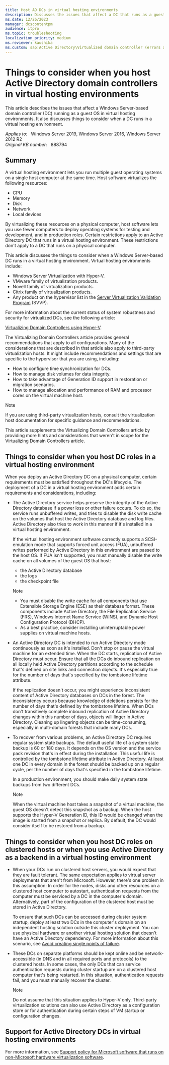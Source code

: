 ```yaml
---
title: Host AD DCs in virtual hosting environments
description: Discusses the issues that affect a DC that runs as a guest operating system (OS) in virtual hosting environments in Windows Server.
ms.date: 12/26/2023
manager: dcscontentpm
audience: itpro
ms.topic: troubleshooting
localization_priority: medium
ms.reviewer: kaushika
ms.custom: sap:Active Directory\Virtualized domain controller (errors and questions), csstroubleshoot
---
```

# Things to consider when you host Active Directory domain controllers in virtual hosting environments

This article describes the issues that affect a Windows Server-based domain controller (DC) running as a guest OS in virtual hosting environments. It also discusses things to consider when a DC runs in a virtual hosting environment.

_Applies to:_ &nbsp; Windows Server 2019, Windows Server 2016, Windows Server 2012 R2  
_Original KB number:_ &nbsp; 888794

## Summary

A virtual hosting environment lets you run multiple guest operating systems on a single host computer at the same time. Host software virtualizes the following resources:

- CPU
- Memory
- Disk
- Network
- Local devices

By virtualizing these resources on a physical computer, host software lets you use fewer computers to deploy operating systems for testing and development, and in production roles. Certain restrictions apply to an Active Directory DC that runs in a virtual hosting environment. These restrictions don't apply to a DC that runs on a physical computer.

This article discusses the things to consider when a Windows Server-based DC runs in a virtual hosting environment. Virtual hosting environments include:

- Windows Server Virtualization with Hyper-V.
- VMware family of virtualization products.
- Novell family of virtualization products.
- Citrix family of virtualization products.
- Any product on the hypervisor list in the [Server Virtualization Validation Program](https://www.windowsservercatalog.com/svvp.aspx) (SVVP).

For more information about the current status of system robustness and security for virtualized DCs, see the following article:

[Virtualizing Domain Controllers using Hyper-V](/windows-server/identity/ad-ds/get-started/virtual-dc/virtualized-domain-controllers-hyper-v). 

The Virtualizing Domain Controllers article provides general recommendations that apply to all configurations. Many of the considerations that are described in that article also apply to third-party virtualization hosts. It might include recommendations and settings that are specific to the hypervisor that you are using, including:

- How to configure time synchronization for DCs.
- How to manage disk volumes for data integrity.
- How to take advantage of Generation ID support in restoration or migration scenarios.
- How to manage allocation and performance of RAM and processor cores on the virtual machine host.

> [!NOTE]
> If you are using third-party virtualization hosts, consult the virtualization host documentation for specific guidance and recommendations.

This article supplements the Virtualizing Domain Controllers article by providing more hints and considerations that weren't in scope for the Virtualizing Domain Controllers article.

## Things to consider when you host DC roles in a virtual hosting environment

When you deploy an Active Directory DC on a physical computer, certain requirements must be satisfied throughout the DC's lifecycle. The deployment of a DC in a virtual hosting environment adds certain requirements and considerations, including:

- The Active Directory service helps preserve the integrity of the Active Directory database if a power loss or other failure occurs. To do so, the service runs unbuffered writes, and tries to disable the disk write cache on the volumes that host the Active Directory database and log files. Active Directory also tries to work in this manner if it's installed in a virtual hosting environment.

   If the virtual hosting environment software correctly supports a SCSI-emulation mode that supports forced unit access (FUA), unbuffered writes performed by Active Directory in this environment are passed to the host OS. If FUA isn't supported, you must manually disable the write cache on all volumes of the guest OS that host:

  - the Active Directory database
  - the logs
  - the checkpoint file

   > [!NOTE]
   >
   > - You must disable the write cache for all components that use Extensible Storage Engine (ESE) as their database format. These components include Active Directory, the File Replication Service (FRS), Windows Internet Name Service (WINS), and Dynamic Host Configuration Protocol (DHCP).
   > - As a best practice, consider installing uninterruptable power supplies on virtual machine hosts.

- An Active Directory DC is intended to run Active Directory mode continuously as soon as it's installed. Don't stop or pause the virtual machine for an extended time. When the DC starts, replication of Active Directory must occur. Ensure that all the DCs do inbound replication on all locally held Active Directory partitions according to the schedule that's defined on site links and connection objects. It's especially true for the number of days that's specified by the tombstone lifetime attribute.

   If the replication doesn't occur, you might experience inconsistent content of Active Directory databases on DCs in the forest. The inconsistency occurs because knowledge of deletions persists for the number of days that's defined by the tombstone lifetime. When DCs don't transitively complete inbound replication of Active Directory changes within this number of days, objects will linger in Active Directory. Cleaning up lingering objects can be time-consuming, especially in multi-domain forests that include many DCs.

- To recover from various problems, an Active Directory DC requires regular system state backups. The default useful life of a system state backup is 60 or 180 days. It depends on the OS version and the service pack revision that's in effect during the installation. This useful life is controlled by the tombstone lifetime attribute in Active Directory. At least one DC in every domain in the forest should be backed up on a regular cycle, per the number of days that's specified in the tombstone lifetime.

    In a production environment, you should make daily system state backups from two different DCs.

    > [!NOTE]
    > When the virtual machine host takes a snapshot of a virtual machine, the guest OS doesn't detect this snapshot as a backup. When the host supports the Hyper-V Generation ID, this ID would be changed when the image is started from a snapshot or replica. By default, the DC would consider itself to be restored from a backup.

## Things to consider when you host DC roles on clustered hosts or when you use Active Directory as a backend in a virtual hosting environment

- When your DCs run on clustered host servers, you would expect that they are fault tolerant. The same expectation applies to virtual server deployments that aren't from Microsoft. However, there's one problem in this assumption: In order for the nodes, disks and other resources on a clustered host computer to autostart, authentication requests from the computer must be serviced by a DC in the computer's domain. Alternatively, part of the configuration of the clustered host must be stored in Active Directory.

    To ensure that such DCs can be accessed during cluster system startup, deploy at least two DCs in the computer's domain on an independent hosting solution outside this cluster deployment. You can use physical hardware or another virtual hosting solution that doesn't have an Active Directory dependency. For more information about this scenario, see [Avoid creating single points of failure](/windows-server/identity/ad-ds/get-started/virtual-dc/virtualized-domain-controllers-hyper-v#avoid-creating-single-points-of-failure).

- These DCs on separate platforms should be kept online and be network-accessible (in DNS and in all required ports and protocols) to the clustered hosts. In some cases, the only DCs that can service authentication requests during cluster startup are on a clustered host computer that's being restarted. In this situation, authentication requests fail, and you must manually recover the cluster.

    > [!NOTE]
    > Do not assume that this situation applies to Hyper-V only. Third-party virtualization solutions can also use Active Directory as a configuration store or for authentication during certain steps of VM startup or configuration changes.

## Support for Active Directory DCs in virtual hosting environments

For more information, see [Support policy for Microsoft software that runs on non-Microsoft hardware virtualization software](https://support.microsoft.com/help/897615/support-policy-for-microsoft-software-that-runs-on-non-microsoft-hardw).
